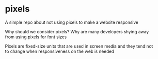 # pixels

A simple repo about not using pixels to make a website responsive

Why should we consider pixels? Why are many developers shying away from using pixels for font sizes

Pixels are fixed-size units that are used in screen media and they tend not to change when responsiveness on the web is needed
